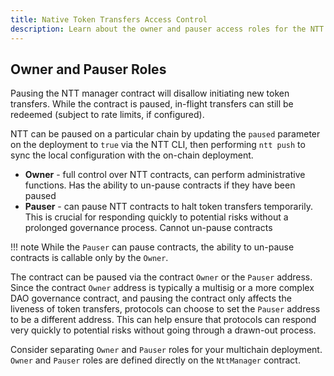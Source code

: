 ```yaml
---
title: Native Token Transfers Access Control
description: Learn about the owner and pauser access roles for the NTT manager contract, which can be used to pause and un-pause token transfers.
---
```


## Owner and Pauser Roles

Pausing the NTT manager contract will disallow initiating new token transfers. While the contract is paused, in-flight transfers can still be redeemed (subject to rate limits, if configured).

NTT can be paused on a particular chain by updating the `paused` parameter on the deployment to `true` via the NTT CLI, then performing `ntt push` to sync the local configuration with the on-chain deployment.

- **Owner** - full control over NTT contracts, can perform administrative functions. Has the ability to un-pause contracts if they have been paused
- **Pauser** - can pause NTT contracts to halt token transfers temporarily. This is crucial for responding quickly to potential risks without a prolonged governance process. Cannot un-pause contracts

!!! note
    While the `Pauser` can pause contracts, the ability to un-pause contracts is callable only by the `Owner`.

The contract can be paused via the contract `Owner` or the `Pauser` address. Since the contract `Owner` address is typically a multisig or a more complex DAO governance contract, and pausing the contract only affects the liveness of token transfers, protocols can choose to set the `Pauser` address to be a different address. This can help ensure that protocols can respond very quickly to potential risks without going through a drawn-out process.

Consider separating `Owner` and `Pauser` roles for your multichain deployment. `Owner` and `Pauser` roles are defined directly on the `NttManager` contract.